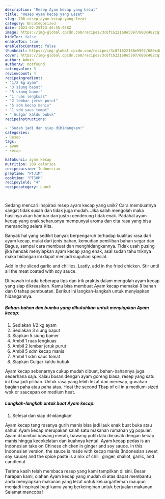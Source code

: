 ```yaml
---
description: "Resep Ayam kecap yang Lezat"
title: "Resep Ayam kecap yang Lezat"
slug: 700-resep-ayam-kecap-yang-lezat
category: Uncategorized
date: 2023-02-25T23:46:55.958Z
image: https://img-global.cpcdn.com/recipes/3c8f1622168e5597/680x482cq70/ayam-kecap-foto-resep-utama.jpg
hideToc: false
enableToc: true
enableTocContent: false
thumbnail: https://img-global.cpcdn.com/recipes/3c8f1622168e5597/680x482cq70/ayam-kecap-foto-resep-utama.jpg
cover: https://img-global.cpcdn.com/recipes/3c8f1622168e5597/680x482cq70/ayam-kecap-foto-resep-utama.jpg
author: Admin
authorAv: notfound
ratingvalue: 3
reviewcount: 4
recipeingredient:
- "1/2 kg ayam"
- "3 siung baput"
- "5 siung bamer"
- "1 ruas lengkuas"
- "2 lembar jeruk purut"
- "5 sdm kecap manis"
- "1 sdm saus tomat"
- " Gulgar kaldu bubuk"
recipeinstructions:

- "Sudah jadi dan siap dihidangkan!"
categories:
- Resep
tags:
- ayam
- kecap

katakunci: ayam kecap 
nutrition: 209 calories
recipecuisine: Indonesian
preptime: "PT31M"
cooktime: "PT30M"
recipeyield: "4"
recipecategory: Lunch

---
```





Sedang mencari inspirasi resep ayam kecap yang unik? Cara membuatnya sangat tidak susah dan tidak juga mudah. Jika salah mengolah maka hasilnya akan hambar dan justru cenderung tidak enak. Padahal ayam kecap yang enak seharusnya mempunyai aroma dan cita rasa yang bisa memancing selera Kita.





Banyak hal yang sedikit banyak berpengaruh terhadap kualitas rasa dari ayam kecap, mulai dari jenis bahan, kemudian pemilihan bahan segar dan Bagus, sampai cara membuat dan menghidangkannya. Tidak usah pusing jika hendak menyiapkan ayam kecap yang enak,      asal sudah tahu triknya maka hidangan ini dapat menjadi suguhan spesial.














Add in the sliced garlic and chillies. Lastly, add in the fried chicken. Stir until all the meat coated with soy sauce.






Di bawah ini ada beberapa tips dan trik praktis dalam mengolah ayam kecap yang siap dikreasikan. Kamu bisa membuat Ayam kecap memakai 8 bahan dan 0 tahap pembuatan. Berikut ini langkah-langkah untuk menyiapkan hidangannya.

<!--inarticleads1-->

##### Bahan-bahan dan bumbu yang dibutuhkan untuk menyiapkan Ayam kecap:

1. Sediakan 1/2 kg ayam
1. Sediakan 3 siung baput
1. Siapkan 5 siung bamer
1. Ambil 1 ruas lengkuas
1. Ambil 2 lembar jeruk purut
1. Ambil 5 sdm kecap manis
1. Ambil 1 sdm saus tomat
1. Siapkan  Gulgar kaldu bubuk


Ayam kecap sebenarnya cukup mudah dibuat, bahan-bahannya juga sederhana saja. Kalau bosan dengan ayam goreng biasa, resep yang satu ini bisa jadi pilihan. Untuk rasa yang lebih lezat dan meresap, gunakan bagian paha atau paha atas. Heat the second Tbsp of oil in a medium-sized wok or saucepan on medium heat. 

<!--inarticleads2-->

##### Langkah-langkah untuk buat Ayam kecap:


1. Selesai dan siap dihidangkan!

Ayam kecap tang rasanya gurih manis bisa jadi lauk enak buat buka atau sahur. Ayam kecap merupakan salah satu makanan rumahan yg populer. Ayam dibumbui bawang merah, bawang putih lalu dimasak dengan kecap manis hingga kecokelatan dan kuahnya kental. Ayam kecap pedas is an Indonesian take on Chinese chicken in ginger and soy sauce. In this Indonesian version, the sauce is made with kecap manis (Indonesian sweet soy sauce) and the spice paste is a mix of chili, ginger, shallot, garlic, and candlenut. 

Terima kasih telah membaca resep yang kami tampilkan di sini. Besar harapan kami, olahan Ayam kecap yang mudah di atas dapat membantu anda menyiapkan makanan yang lezat untuk keluarga/teman maupun menjadi inspirasi bagi kamu yang berkeinginan untuk berjualan makanan. Selamat mencoba!
